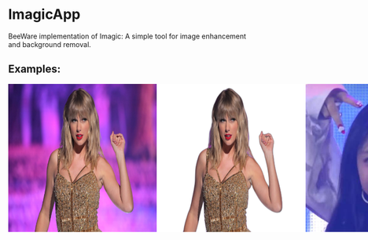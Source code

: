 # ImagicApp
BeeWare implementation of Imagic: A simple tool for image enhancement and background removal.

## Examples:
<div style="display: flex; justify-content: space-between;">
  <img src="imagic/examples/Taylor-Swift.jpg" alt="Original Image" width="60%"/>
  <img src="imagic/examples/Taylor-Swift_nb.jpg" alt="Background Removed" width="60%"/>
  <img src="imagic/examples/example.jpg" alt="Original Image" width="60%"/>
  <img src="imagic/examples/example_enhanced.png" alt="Enhanced" width="60%"/>
</div>

